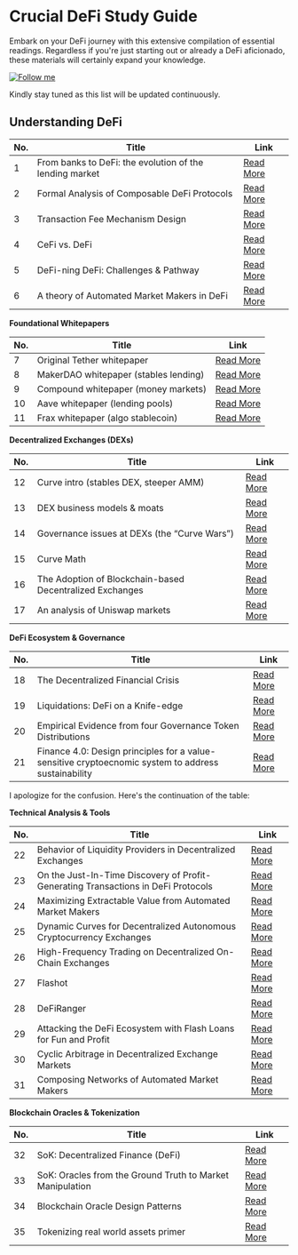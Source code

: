  <h1> Crucial DeFi Study Guide </h1>

Embark on your DeFi journey with this extensive compilation of essential readings. Regardless if you're just starting out or already a DeFi aficionado, these materials will certainly expand your knowledge.

[![Follow me](https://img.shields.io/badge/linkedin-follow%20me-blue)](https://www.linkedin.com/in/behrouz-torabi-409500173/)

Kindly stay tuned as this list will be updated continuously.

<h2> Understanding DeFi </h2>

| No. | Title | Link |
| --- | --- | --- |
| 1 | From banks to DeFi: the evolution of the lending market | [Read More](https://lnkd.in/gmS2SWCT) |
| 2 | Formal Analysis of Composable DeFi Protocols | [Read More](https://lnkd.in/gsx9mwMj) |
| 3 | Transaction Fee Mechanism Design | [Read More](https://lnkd.in/gT3C-9fq) |
| 4 | CeFi vs. DeFi | [Read More](https://lnkd.in/g4hunbRX) |
| 5 | DeFi-ning DeFi: Challenges & Pathway | [Read More](https://lnkd.in/grEFPQpY) |
| 6 | A theory of Automated Market Makers in DeFi | [Read More](https://lnkd.in/gEQVZms9) |

**Foundational Whitepapers**

| No. | Title | Link |
| --- | --- | --- |
| 7 | Original Tether whitepaper | [Read More](https://cutt.ly/G59zeu6) |
| 8 | MakerDAO whitepaper (stables lending) | [Read More](https://cutt.ly/959lA4E) |
| 9 | Compound whitepaper (money markets) | [Read More](https://cutt.ly/759lYY7) |
| 10 | Aave whitepaper (lending pools) | [Read More](https://cutt.ly/Q59lQ7Z) |
| 11 | Frax whitepaper (algo stablecoin) | [Read More](https://cutt.ly/u59lie7) |

**Decentralized Exchanges (DEXs)**

| No. | Title | Link |
| --- | --- | --- |
| 12 | Curve intro (stables DEX, steeper AMM) | [Read More](https://cutt.ly/L59leUJ) |
| 13 | DEX business models & moats | [Read More](https://cutt.ly/c59k5Hi) |
| 14 | Governance issues at DEXs (the “Curve Wars”) | [Read More](https://cutt.ly/m59k0ph) |
| 15 | Curve Math | [Read More](https://lnkd.in/gdGwZ83n) |
| 16 | The Adoption of Blockchain-based Decentralized Exchanges | [Read More](https://lnkd.in/gad8S5yC) |
| 17 | An analysis of Uniswap markets | [Read More](https://lnkd.in/g4qVVszE) |

**DeFi Ecosystem & Governance**

| No. | Title | Link |
| --- | --- | --- |
| 18 | The Decentralized Financial Crisis | [Read More](https://lnkd.in/gz_2Wvrn) |
| 19 | Liquidations: DeFi on a Knife-edge | [Read More](https://lnkd.in/gY3czWm3) |
| 20 | Empirical Evidence from four Governance Token Distributions | [Read More](https://lnkd.in/g6_4urMq) |
| 21 | Finance 4.0: Design principles for a value-sensitive cryptoecnomic system to address sustainability | [Read More](https://lnkd.in/gKdnEfUn) |

I apologize for the confusion. Here's the continuation of the table:

**Technical Analysis & Tools**

| No. | Title | Link |
| --- | --- | --- |
| 22 | Behavior of Liquidity Providers in Decentralized Exchanges | [Read More](https://lnkd.in/g5WAcy78) |
| 23 | On the Just-In-Time Discovery of Profit-Generating Transactions in DeFi Protocols | [Read More](https://lnkd.in/gDv8yDmi) |
| 24 | Maximizing Extractable Value from Automated Market Makers | [Read More](https://lnkd.in/gJ9WfpvZ) |
| 25 | Dynamic Curves for Decentralized Autonomous Cryptocurrency Exchanges | [Read More](https://lnkd.in/gRr6N_zD) |
| 26 | High-Frequency Trading on Decentralized On-Chain Exchanges | [Read More](https://lnkd.in/gks3Y6Q5) |
| 27 | Flashot | [Read More](https://lnkd.in/gfFn_Z68) |
| 28 | DeFiRanger | [Read More](https://lnkd.in/gXhXzWz4) |
| 29 | Attacking the DeFi Ecosystem with Flash Loans for Fun and Profit | [Read More](https://lnkd.in/gGBxiDwC) |
| 30 | Cyclic Arbitrage in Decentralized Exchange Markets | [Read More](https://lnkd.in/g-_aDDF6) |
| 31 | Composing Networks of Automated Market Makers | [Read More](https://lnkd.in/g9mWYxsZ) |

**Blockchain Oracles & Tokenization**

| No. | Title | Link |
| --- | --- | --- |
| 32 | SoK: Decentralized Finance (DeFi) | [Read More](https://lnkd.in/gaKBntcg) |
| 33 | SoK: Oracles from the Ground Truth to Market Manipulation | [Read More](https://lnkd.in/guJffWyt) |
| 34 | Blockchain Oracle Design Patterns | [Read More](https://lnkd.in/gngUvwnM) |
| 35 | Tokenizing real world assets primer | [Read More](https://cutt.ly/f59kYg2) |
